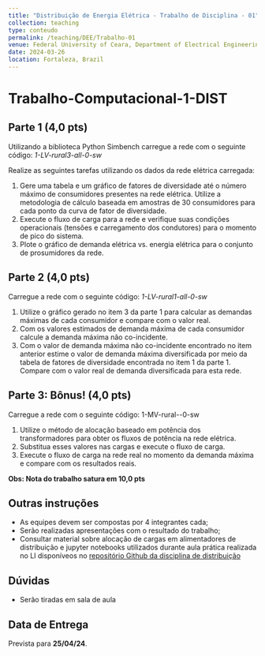```yaml
---
title: "Distribuição de Energia Elétrica - Trabalho de Disciplina - 01"
collection: teaching
type: conteudo
permalink: /teaching/DEE/Trabalho-01
venue: Federal University of Ceara, Department of Electrical Engineering
date: 2024-03-26
location: Fortaleza, Brazil
---
```


# Trabalho-Computacional-1-DIST

## Parte 1 (4,0 pts)
Utilizando a biblioteca Python Simbench carregue a rede com o seguinte código:
*1-LV-rural3-all-0-sw*

Realize as seguintes tarefas utilizando os dados da rede elétrica carregada:

1. Gere uma tabela e um gráfico de fatores de diversidade até o número máximo de consumidores presentes na rede elétrica. Utilize a metodologia de cálculo baseada em amostras de 30 consumidores para cada ponto da curva de fator de diversidade.
2. Execute o fluxo de carga para a rede e verifique suas condições operacionais (tensões e carregamento dos condutores) para o momento de pico do sistema.
3. Plote o gráfico de demanda elétrica vs. energia elétrica para o conjunto de prosumidores da rede.

## Parte 2 (4,0 pts)

Carregue a rede com o seguinte código:
*1-LV-rural1-all-0-sw*

1. Utilize o gráfico gerado no item 3 da parte 1 para calcular as demandas máximas de cada consumidor e compare com o valor real.
2. Com os valores estimados de demanda máxima de cada consumidor calcule a demanda máxima não co-incidente. 
3. Com o valor de demanda máxima não co-incidente encontrado no item anterior estime o valor de demanda máxima diversificada por meio da tabela de fatores de diversidade encontrada no item 1 da parte 1. Compare com o valor real de demanda diversificada para esta rede.


## Parte 3: Bônus! (4,0 pts)

Carregue a rede com o seguinte código:
1-MV-rural--0-sw

1. Utilize o método de alocação baseado em potência dos transformadores para obter os fluxos de potência na rede elétrica.
2. Substitua esses valores nas cargas e execute o fluxo de carga.
3. Execute o fluxo de carga na rede real no momento da demanda máxima e compare com os resultados reais.

**Obs: Nota do trabalho satura em 10,0 pts**


## Outras instruções
- As equipes devem ser compostas por 4 integrantes cada;
- Serão realizadas apresentações com o resultado do trabalho;
- Consultar material sobre alocação de cargas em alimentadores de distribuição e jupyter notebooks utilizados durante aula prática realizada no LI disponíveos no [repositório Github da disciplina de distribuição](https://github.com/lucassm/dist-ufc)

## Dúvidas
- Serão tiradas em sala de aula

## Data de Entrega
Prevista para **25/04/24**.

